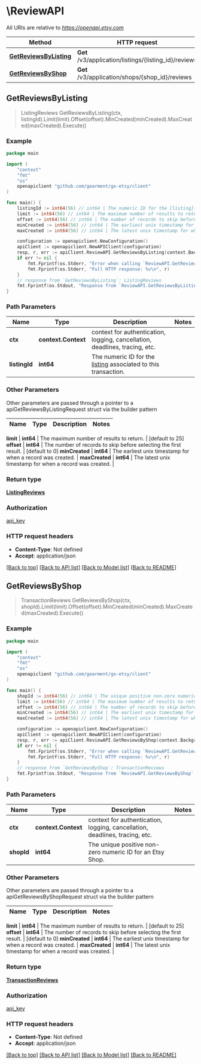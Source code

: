 # \ReviewAPI

All URIs are relative to *https://openapi.etsy.com*

Method | HTTP request | Description
------------- | ------------- | -------------
[**GetReviewsByListing**](ReviewAPI.md#GetReviewsByListing) | **Get** /v3/application/listings/{listing_id}/reviews | 
[**GetReviewsByShop**](ReviewAPI.md#GetReviewsByShop) | **Get** /v3/application/shops/{shop_id}/reviews | 



## GetReviewsByListing

> ListingReviews GetReviewsByListing(ctx, listingId).Limit(limit).Offset(offset).MinCreated(minCreated).MaxCreated(maxCreated).Execute()





### Example

```go
package main

import (
	"context"
	"fmt"
	"os"
	openapiclient "github.com/gearment/go-etsy/client"
)

func main() {
	listingId := int64(56) // int64 | The numeric ID for the [listing](/documentation/reference#tag/ShopListing) associated to this transaction.
	limit := int64(56) // int64 | The maximum number of results to return. (optional) (default to 25)
	offset := int64(56) // int64 | The number of records to skip before selecting the first result. (optional) (default to 0)
	minCreated := int64(56) // int64 | The earliest unix timestamp for when a record was created. (optional)
	maxCreated := int64(56) // int64 | The latest unix timestamp for when a record was created. (optional)

	configuration := openapiclient.NewConfiguration()
	apiClient := openapiclient.NewAPIClient(configuration)
	resp, r, err := apiClient.ReviewAPI.GetReviewsByListing(context.Background(), listingId).Limit(limit).Offset(offset).MinCreated(minCreated).MaxCreated(maxCreated).Execute()
	if err != nil {
		fmt.Fprintf(os.Stderr, "Error when calling `ReviewAPI.GetReviewsByListing``: %v\n", err)
		fmt.Fprintf(os.Stderr, "Full HTTP response: %v\n", r)
	}
	// response from `GetReviewsByListing`: ListingReviews
	fmt.Fprintf(os.Stdout, "Response from `ReviewAPI.GetReviewsByListing`: %v\n", resp)
}
```

### Path Parameters


Name | Type | Description  | Notes
------------- | ------------- | ------------- | -------------
**ctx** | **context.Context** | context for authentication, logging, cancellation, deadlines, tracing, etc.
**listingId** | **int64** | The numeric ID for the [listing](/documentation/reference#tag/ShopListing) associated to this transaction. | 

### Other Parameters

Other parameters are passed through a pointer to a apiGetReviewsByListingRequest struct via the builder pattern


Name | Type | Description  | Notes
------------- | ------------- | ------------- | -------------

 **limit** | **int64** | The maximum number of results to return. | [default to 25]
 **offset** | **int64** | The number of records to skip before selecting the first result. | [default to 0]
 **minCreated** | **int64** | The earliest unix timestamp for when a record was created. | 
 **maxCreated** | **int64** | The latest unix timestamp for when a record was created. | 

### Return type

[**ListingReviews**](ListingReviews.md)

### Authorization

[api_key](../README.md#api_key)

### HTTP request headers

- **Content-Type**: Not defined
- **Accept**: application/json

[[Back to top]](#) [[Back to API list]](../README.md#documentation-for-api-endpoints)
[[Back to Model list]](../README.md#documentation-for-models)
[[Back to README]](../README.md)


## GetReviewsByShop

> TransactionReviews GetReviewsByShop(ctx, shopId).Limit(limit).Offset(offset).MinCreated(minCreated).MaxCreated(maxCreated).Execute()





### Example

```go
package main

import (
	"context"
	"fmt"
	"os"
	openapiclient "github.com/gearment/go-etsy/client"
)

func main() {
	shopId := int64(56) // int64 | The unique positive non-zero numeric ID for an Etsy Shop.
	limit := int64(56) // int64 | The maximum number of results to return. (optional) (default to 25)
	offset := int64(56) // int64 | The number of records to skip before selecting the first result. (optional) (default to 0)
	minCreated := int64(56) // int64 | The earliest unix timestamp for when a record was created. (optional)
	maxCreated := int64(56) // int64 | The latest unix timestamp for when a record was created. (optional)

	configuration := openapiclient.NewConfiguration()
	apiClient := openapiclient.NewAPIClient(configuration)
	resp, r, err := apiClient.ReviewAPI.GetReviewsByShop(context.Background(), shopId).Limit(limit).Offset(offset).MinCreated(minCreated).MaxCreated(maxCreated).Execute()
	if err != nil {
		fmt.Fprintf(os.Stderr, "Error when calling `ReviewAPI.GetReviewsByShop``: %v\n", err)
		fmt.Fprintf(os.Stderr, "Full HTTP response: %v\n", r)
	}
	// response from `GetReviewsByShop`: TransactionReviews
	fmt.Fprintf(os.Stdout, "Response from `ReviewAPI.GetReviewsByShop`: %v\n", resp)
}
```

### Path Parameters


Name | Type | Description  | Notes
------------- | ------------- | ------------- | -------------
**ctx** | **context.Context** | context for authentication, logging, cancellation, deadlines, tracing, etc.
**shopId** | **int64** | The unique positive non-zero numeric ID for an Etsy Shop. | 

### Other Parameters

Other parameters are passed through a pointer to a apiGetReviewsByShopRequest struct via the builder pattern


Name | Type | Description  | Notes
------------- | ------------- | ------------- | -------------

 **limit** | **int64** | The maximum number of results to return. | [default to 25]
 **offset** | **int64** | The number of records to skip before selecting the first result. | [default to 0]
 **minCreated** | **int64** | The earliest unix timestamp for when a record was created. | 
 **maxCreated** | **int64** | The latest unix timestamp for when a record was created. | 

### Return type

[**TransactionReviews**](TransactionReviews.md)

### Authorization

[api_key](../README.md#api_key)

### HTTP request headers

- **Content-Type**: Not defined
- **Accept**: application/json

[[Back to top]](#) [[Back to API list]](../README.md#documentation-for-api-endpoints)
[[Back to Model list]](../README.md#documentation-for-models)
[[Back to README]](../README.md)

